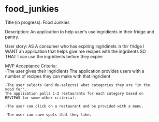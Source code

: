 # food_junkies

Title (in progress): Food Junkies

Description: 
    An application to help user's use ingridients in their fridge and pantry.

User story: 
    AS A        consumer who has expiring ingridinets in thir fridge
    I WANT      an application that helps give me recipes with the ingrdients
    SO THAT     I can use the ingridients before they expire 

MVP Acceptance Criteria:  
    -The user gives their ingridients
    The application provides users with a number of recipes they can make with that ingridient   



    -The user selects (and de-selects) what categories they are "in the mood for".
    The application pulls 1-2 restaurants for each category based on REVIEWS (or some other criteria). 
    
    -The user can click on a restaurant and be provided with a menu. 
    
    -The user can save spots that they like.
